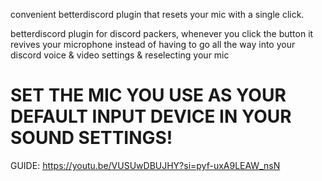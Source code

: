 convenient betterdiscord plugin that resets your mic with a single click.

betterdiscord plugin for discord packers, whenever you click the button it revives your microphone
instead of having to go all the way into your discord voice & video settings & reselecting your mic

# SET THE MIC YOU USE AS YOUR DEFAULT INPUT DEVICE IN YOUR SOUND SETTINGS!

GUIDE: https://youtu.be/VUSUwDBUJHY?si=pyf-uxA9LEAW_nsN
